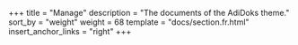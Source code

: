 +++
title = "Manage"
description = "The documents of the AdiDoks theme."
sort_by = "weight"
weight = 68
template = "docs/section.fr.html"
insert_anchor_links = "right"
+++
